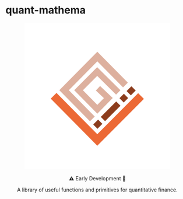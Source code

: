 # quant-mathema

<p align="center">
    <img width="400" height="auto" src="https://github.com/antonio-hickey/image-bucket/blob/master/convexity-guild.png?raw=true"/>

</p>

<p align="center">⚠️ Early Development 🚧</p>
<p align="center">A library of useful functions and primitives for quantitative finance.</p>
